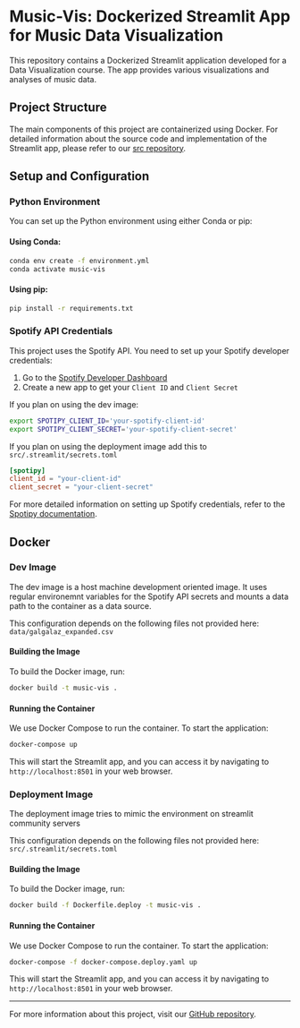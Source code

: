 # Music-Vis: Dockerized Streamlit App for Music Data Visualization

This repository contains a Dockerized Streamlit application developed for a Data Visualization course. The app provides various visualizations and analyses of music data.

## Project Structure

The main components of this project are containerized using Docker. For detailed information about the source code and implementation of the Streamlit app, please refer to our [src repository](https://github.com/placeholder/src-repo-link).

## Setup and Configuration

### Python Environment

You can set up the Python environment using either Conda or pip:

#### Using Conda:
```bash
conda env create -f environment.yml
conda activate music-vis
```

#### Using pip:
```bash
pip install -r requirements.txt
```

### Spotify API Credentials

This project uses the Spotify API. You need to set up your Spotify developer credentials:

1. Go to the [Spotify Developer Dashboard](https://developer.spotify.com/dashboard/)
2. Create a new app to get your `Client ID` and `Client Secret`

If you plan on using the dev image:

```bash
export SPOTIPY_CLIENT_ID='your-spotify-client-id'
export SPOTIPY_CLIENT_SECRET='your-spotify-client-secret'
```
If you plan on using the deployment image add this to `src/.streamlit/secrets.toml`

```toml
[spotipy]
client_id = "your-client-id"
client_secret = "your-client-secret"
```

For more detailed information on setting up Spotify credentials, refer to the [Spotipy documentation](https://spotipy.readthedocs.io/en/2.22.1/#authorization-code-flow).

## Docker

### Dev Image

The dev image is a host machine development oriented image. It uses regular environemnt variables for the Spotify API secrets and mounts a data path to the container as a data source.  

This configuration depends on the following files not provided here:
`data/galgalaz_expanded.csv`

#### Building the Image

To build the Docker image, run:

```bash
docker build -t music-vis .
```

#### Running the Container

We use Docker Compose to run the container. To start the application:

```bash
docker-compose up
```

This will start the Streamlit app, and you can access it by navigating to `http://localhost:8501` in your web browser.

### Deployment Image

The deployment image tries to mimic the environment on streamlit community servers

This configuration depends on the following files not provided here:
`src/.streamlit/secrets.toml`

#### Building the Image

To build the Docker image, run:

```bash
docker build -f Dockerfile.deploy -t music-vis .
```

#### Running the Container

We use Docker Compose to run the container. To start the application:

```bash
docker-compose -f docker-compose.deploy.yaml up
```

This will start the Streamlit app, and you can access it by navigating to `http://localhost:8501` in your web browser.


---

For more information about this project, visit our [GitHub repository](https://github.com/Fabian665/music-vis).